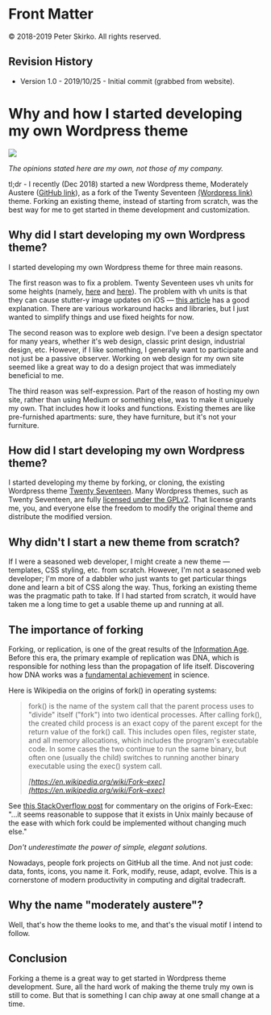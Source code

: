# Front Matter

© 2018-2019 Peter Skirko. All rights reserved.

## Revision History

* Version 1.0 - 2019/10/25 - Initial commit (grabbed from website).

# Why and how I started developing my own Wordpress theme

![](https://i2.wp.com/www.pskirko.com/wp-content/uploads/2019/10/website_top.jpg?fit=525%2C315&ssl=1)

_The opinions stated here are my own, not those of my company._

tl;dr - I recently (Dec 2018) started a new Wordpress theme, Moderately Austere ([GitHub link](https://github.com/pskirko/moderatelyaustere)), as a fork of the Twenty Seventeen [(Wordpress link)](https://wordpress.org/themes/twentyseventeen/) theme. Forking an existing theme, instead of starting from scratch, was the best way for me to get started in theme development and customization.

## Why did I start developing my own Wordpress theme?

I started developing my own Wordpress theme for three main reasons.

The first reason was to fix a problem. Twenty Seventeen uses vh units for some heights (namely, [here](https://github.com/WordPress/twentyseventeen/blob/master/style.css#L1621) and [here](https://github.com/WordPress/twentyseventeen/blob/master/style.css#L3575)). The problem with vh units is that they can cause stutter-y image updates on iOS — [this article](https://medium.com/@heyraimana/how-and-why-i-built-vh-fix-2bc0288eb5af) has a good explanation. There are various workaround hacks and libraries, but I just wanted to simplify things and use fixed heights for now.

The second reason was to explore web design. I've been a design spectator for many years, whether it's web design, classic print design, industrial design, etc. However, if I like something, I generally want to participate and not just be a passive observer. Working on web design for my own site seemed like a great way to do a design project that was immediately beneficial to me.

The third reason was self-expression. Part of the reason of hosting my own site, rather than using Medium or something else, was to make it uniquely my own. That includes how it looks and functions. Existing themes are like pre-furnished apartments: sure, they have furniture, but it's not your furniture.

## How did I start developing my own Wordpress theme?

I started developing my theme by forking, or cloning, the existing Wordpress theme [Twenty Seventeen](https://wordpress.org/themes/twentyseventeen/). Many Wordpress themes, such as Twenty Seventeen, are fully [licensed under the GPLv2](https://wordpress.org/news/2009/07/themes-are-gpl-too/). That license grants me, you, and everyone else the freedom to modify the original theme and distribute the modified version.

## Why didn't I start a new theme from scratch?

If I were a seasoned web developer, I might create a new theme — templates, CSS styling, etc. from scratch. However, I'm not a seasoned web developer; I'm more of a dabbler who just wants to get particular things done and learn a bit of CSS along the way. Thus, forking an existing theme was the pragmatic path to take. If I had started from scratch, it would have taken me a long time to get a usable theme up and running at all.

## The importance of forking

Forking, or replication, is one of the great results of the [Information Age](https://en.wikipedia.org/wiki/Information_Age). Before this era, the primary example of replication was DNA, which is responsible for nothing less than the propagation of life itself. Discovering how DNA works was a [fundamental achievement](https://www.nobelprize.org/prizes/medicine/1962/perspectives/) in science.

Here is Wikipedia on the origins of fork() in operating systems:

> [](https://en.wikipedia.org/wiki/Dennis_M._Ritchie)fork() is the name of the system call that the parent process uses to "divide" itself ("fork") into two identical processes. After calling fork(), the created child process is an exact copy of the parent except for the return value of the fork() call. This includes open files, register state, and all memory allocations, which includes the program's executable code. In some cases the two continue to run the same binary, but often one (usually the child) switches to running another binary executable using the exec() system call.
> 
> <cite>[https://en.wikipedia.org/wiki/Fork–exec](https://en.wikipedia.org/wiki/Fork–exec)</cite>

See [this StackOverflow post](https://unix.stackexchange.com/questions/136637/why-do-we-need-to-fork-to-create-new-processes) for commentary on the origins of Fork–Exec: "...it seems reasonable to suppose that it exists in Unix mainly because of the ease with which fork could be implemented without changing much else."

_Don't underestimate the power of simple, elegant solutions._

Nowadays, people fork projects on GitHub all the time. And not just code: data, fonts, icons, you name it. Fork, modify, reuse, adapt, evolve. This is a cornerstone of modern productivity in computing and digital tradecraft.

## Why the name "moderately austere"?

Well, that's how the theme looks to me, and that's the visual motif I intend to follow.

## Conclusion

Forking a theme is a great way to get started in Wordpress theme development. Sure, all the hard work of making the theme truly my own is still to come. But that is something I can chip away at one small change at a time.